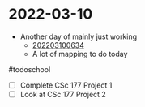 # 2022-03-10
- Another day of mainly just working
	- [202203100634](202203100634.md)
	- A lot of mapping to do today

#todoschool
- [ ] Complete CSc 177 Project 1
- [ ] Look at CSc 177 Project 2